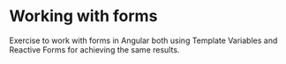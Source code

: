 # Working with forms

Exercise to work with forms in Angular both using Template Variables and Reactive Forms for achieving the same results.
